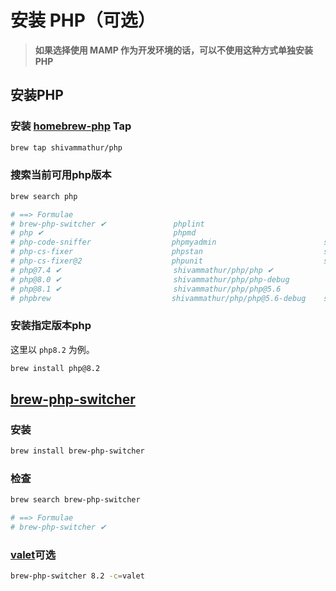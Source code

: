 # 安装 PHP（可选）

> **如果选择使用 MAMP 作为开发环境的话，可以不使用这种方式单独安装 PHP**

## 安装PHP

### 安装 [homebrew-php](https://github.com/shivammathur/homebrew-php) Tap

```bash
brew tap shivammathur/php
```

### 搜索当前可用php版本
```bash
brew search php

# ==> Formulae
# brew-php-switcher ✔               phplint                           shivammathur/php/php@7.0          shivammathur/php/php@7.4-debug
# php ✔                             phpmd                             shivammathur/php/php@7.0-debug    # shivammathur/php/php@8.0 ✔
# php-code-sniffer                  phpmyadmin                        shivammathur/php/php@7.1          shivammathur/php/php@8.0-debug
# php-cs-fixer                      phpstan                           shivammathur/php/php@7.1-debug    shivammathur/php/php@8.1 ✔
# php-cs-fixer@2                    phpunit                           shivammathur/php/php@7.2          shivammathur/php/php@8.1-debug
# php@7.4 ✔                         shivammathur/php/php ✔            shivammathur/php/php@7.2-debug    shivammathur/php/php@8.3
# php@8.0 ✔                         shivammathur/php/php-debug        shivammathur/php/php@7.3 ✔        shivammathur/php/php@8.3-debug
# php@8.1 ✔                         shivammathur/php/php@5.6          shivammathur/php/php@7.3-debug    pup
# phpbrew                           shivammathur/php/php@5.6-debug    shivammathur/php/php@7.4 ✔        pcp
```

### 安装指定版本php

这里以 `php8.2` 为例。

```bash
brew install php@8.2
```

## [brew-php-switcher](https://github.com/philcook/brew-php-switcher)

### 安装

```bash
brew install brew-php-switcher
```

### 检查
```bash
brew search brew-php-switcher

# ==> Formulae
# brew-php-switcher ✔
```

### [valet](https://laravel.com/docs/master/valet)可选

```bash
brew-php-switcher 8.2 -c=valet
```

